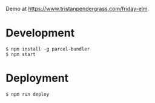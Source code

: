Demo at https://www.tristanpendergrass.com/friday-elm.

# Development

```
$ npm install -g parcel-bundler
$ npm start
```

# Deployment

```
$ npm run deploy
```
